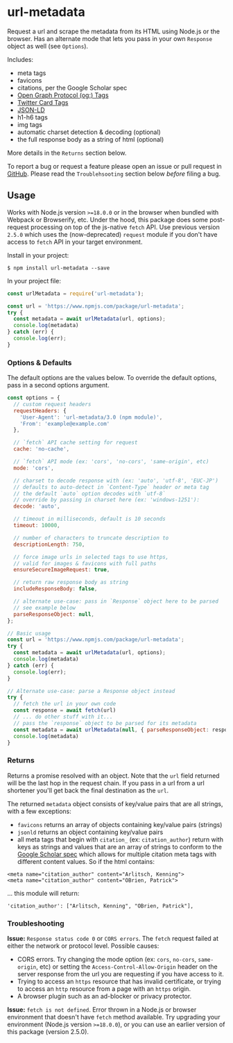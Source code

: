 # url-metadata

Request a url and scrape the metadata from its HTML using Node.js or the browser. Has an alternate mode that lets you pass in your own `Response` object as well (see `Options`).

Includes:
- meta tags
- favicons
- citations, per the Google Scholar spec
- [Open Graph Protocol (og:) Tags](http://ogp.me/)
- [Twitter Card Tags](https://developer.twitter.com/en/docs/twitter-for-websites/cards/overview/markup)
- [JSON-LD](https://moz.com/blog/json-ld-for-beginners)
- h1-h6 tags
- img tags
- automatic charset detection & decoding (optional)
- the full response body as a string of html (optional)

More details in the `Returns` section below.

To report a bug or request a feature please open an issue or pull request in [GitHub](https://github.com/laurengarcia/url-metadata). Please read the `Troublehsooting` section below *before* filing a bug.


## Usage
Works with Node.js version `>=18.0.0` or in the browser when bundled with Webpack or Browserify, etc. Under the hood, this package does some post-request processing on top of the js-native `fetch` API. Use previous version `2.5.0` which uses the (now-deprecated) `request` module if you don't have access to `fetch` API in your target environment.

Install in your project:
```
$ npm install url-metadata --save
```

In your project file:
```javascript
const urlMetadata = require('url-metadata');

const url = 'https://www.npmjs.com/package/url-metadata';
try {
  const metadata = await urlMetadata(url, options);
  console.log(metadata)
} catch (err) {
  console.log(err);
}
```

### Options & Defaults
The default options are the values below. To override the default options, pass in a second options argument.
```javascript
const options = {
  // custom request headers
  requestHeaders: {
    'User-Agent': 'url-metadata/3.0 (npm module)',
    'From': 'example@example.com'
  },

  // `fetch` API cache setting for request
  cache: 'no-cache',

  // `fetch` API mode (ex: 'cors', 'no-cors', 'same-origin', etc)
  mode: 'cors',

  // charset to decode response with (ex: 'auto', 'utf-8', 'EUC-JP')
  // defaults to auto-detect in `Content-Type` header or meta tag
  // the default `auto` option decodes with `utf-8`
  // override by passing in charset here (ex: 'windows-1251'):
  decode: 'auto',

  // timeout in milliseconds, default is 10 seconds
  timeout: 10000,

  // number of characters to truncate description to
  descriptionLength: 750,

  // force image urls in selected tags to use https,
  // valid for images & favicons with full paths
  ensureSecureImageRequest: true,

  // return raw response body as string
  includeResponseBody: false,

  // alternate use-case: pass in `Response` object here to be parsed
  // see example below
  parseResponseObject: null,
};

// Basic usage
const url = 'https://www.npmjs.com/package/url-metadata';
try {
  const metadata = await urlMetadata(url, options);
  console.log(metadata)
} catch (err) {
  console.log(err);
}

// Alternate use-case: parse a Response object instead
try {
  // fetch the url in your own code
  const response = await fetch(url)
  // ... do other stuff with it...
  // pass the `response` object to be parsed for its metadata
  const metadata = await urlMetadata(null, { parseResponseObject: response })
  console.log(metadata)
}
```

### Returns
Returns a promise resolved with an object. Note that the `url` field returned will be the last hop in the request chain. If you pass in a url from a url shortener you'll get back the final destination as the `url`.

The returned `metadata` object consists of key/value pairs that are all strings, with a few exceptions:
- `favicons` returns an array of objects containing key/value pairs (strings)
- `jsonld` returns an object containing key/value pairs
- all meta tags that begin with `citation_` (ex: `citation_author`) return with keys as strings and values that are an array of strings to conform to the [Google Scholar spec](https://www.google.com/intl/en/scholar/inclusion.html#indexing) which allows for multiple citation meta tags with different content values. So if the html contains:
```
<meta name="citation_author" content="Arlitsch, Kenning">
<meta name="citation_author" content="OBrien, Patrick">
```
... this module will return:
```
'citation_author': ["Arlitsch, Kenning", "OBrien, Patrick"],
```

### Troubleshooting

**Issue:** `Response status code 0` or `CORS errors`. The `fetch` request failed at either the network or protocol level. Possible causes:
- CORS errors. Try changing the mode option (ex: `cors`, `no-cors`, `same-origin`, etc) or setting the `Access-Control-Allow-Origin` header on the server response from the url you are requesting if you have access to it.
- Trying to access an `https` resource that has invalid certificate, or trying to access an `http` resource from a page with an `https` origin.
- A browser plugin such as an ad-blocker or privacy protector.

**Issue:** `fetch is not defined`. Error thrown in a Node.js or browser environment that doesn't have `fetch` method available. Try upgrading your environment (Node.js version `>=18.0.0`), or you can use an earlier version of this package (version 2.5.0).
